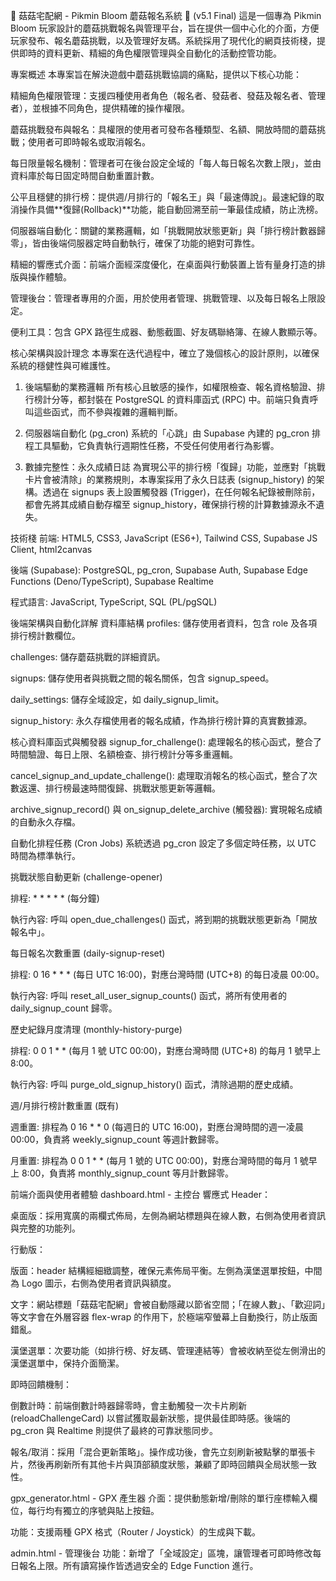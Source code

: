 🍄 菇菇宅配網 - Pikmin Bloom 蘑菇報名系統 🍄 (v5.1 Final)
這是一個專為 Pikmin Bloom 玩家設計的蘑菇挑戰報名與管理平台，旨在提供一個中心化的介面，方便玩家發布、報名蘑菇挑戰，以及管理好友碼。系統採用了現代化的網頁技術棧，提供即時的資料更新、精細的角色權限管理與全自動化的活動控管功能。

專案概述
本專案旨在解決遊戲中蘑菇挑戰協調的痛點，提供以下核心功能：

精細角色權限管理：支援四種使用者角色（報名者、發菇者、發菇及報名者、管理者），並根據不同角色，提供精確的操作權限。

蘑菇挑戰發布與報名：具權限的使用者可發布各種類型、名額、開放時間的蘑菇挑戰；使用者可即時報名或取消報名。

每日限量報名機制：管理者可在後台設定全域的「每人每日報名次數上限」，並由資料庫於每日固定時間自動重置計數。

公平且穩健的排行榜：提供週/月排行的「報名王」與「最速傳說」。最速紀錄的取消操作具備**復歸(Rollback)**功能，能自動回溯至前一筆最佳成績，防止洗榜。

伺服器端自動化：關鍵的業務邏輯，如「挑戰開放狀態更新」與「排行榜計數器歸零」，皆由後端伺服器定時自動執行，確保了功能的絕對可靠性。

精細的響應式介面：前端介面經深度優化，在桌面與行動裝置上皆有量身打造的排版與操作體驗。

管理後台：管理者專用的介面，用於使用者管理、挑戰管理、以及每日報名上限設定。

便利工具：包含 GPX 路徑生成器、動態截圖、好友碼聯絡簿、在線人數顯示等。

核心架構與設計理念
本專案在迭代過程中，確立了幾個核心的設計原則，以確保系統的穩健性與可維護性。

1. 後端驅動的業務邏輯
所有核心且敏感的操作，如權限檢查、報名資格驗證、排行榜計分等，都封裝在 PostgreSQL 的資料庫函式 (RPC) 中。前端只負責呼叫這些函式，而不參與複雜的邏輯判斷。

2. 伺服器端自動化 (pg_cron)
系統的「心跳」由 Supabase 內建的 pg_cron 排程工具驅動，它負責執行週期性任務，不受任何使用者行為影響。

3. 數據完整性：永久成績日誌
為實現公平的排行榜「復歸」功能，並應對「挑戰卡片會被清除」的業務規則，本專案採用了永久日誌表 (signup_history) 的架構。透過在 signups 表上設置觸發器 (Trigger)，在任何報名紀錄被刪除前，都會先將其成績自動存檔至 signup_history，確保排行榜的計算數據源永不遺失。

技術棧
前端: HTML5, CSS3, JavaScript (ES6+), Tailwind CSS, Supabase JS Client, html2canvas

後端 (Supabase): PostgreSQL, pg_cron, Supabase Auth, Supabase Edge Functions (Deno/TypeScript), Supabase Realtime

程式語言: JavaScript, TypeScript, SQL (PL/pgSQL)

後端架構與自動化詳解
資料庫結構
profiles: 儲存使用者資料，包含 role 及各項排行榜計數欄位。

challenges: 儲存蘑菇挑戰的詳細資訊。

signups: 儲存使用者與挑戰之間的報名關係，包含 signup_speed。

daily_settings: 儲存全域設定，如 daily_signup_limit。

signup_history: 永久存檔使用者的報名成績，作為排行榜計算的真實數據源。

核心資料庫函式與觸發器
signup_for_challenge(): 處理報名的核心函式，整合了時間驗證、每日上限、名額檢查、排行榜計分等多重邏輯。

cancel_signup_and_update_challenge(): 處理取消報名的核心函式，整合了次數返還、排行榜最速時間復歸、挑戰狀態更新等邏輯。

archive_signup_record() 與 on_signup_delete_archive (觸發器): 實現報名成績的自動永久存檔。

自動化排程任務 (Cron Jobs)
系統透過 pg_cron 設定了多個定時任務，以 UTC 時間為標準執行。

挑戰狀態自動更新 (challenge-opener)

排程: * * * * * (每分鐘)

執行內容: 呼叫 open_due_challenges() 函式，將到期的挑戰狀態更新為「開放報名中」。

每日報名次數重置 (daily-signup-reset)

排程: 0 16 * * * (每日 UTC 16:00)，對應台灣時間 (UTC+8) 的每日凌晨 00:00。

執行內容: 呼叫 reset_all_user_signup_counts() 函式，將所有使用者的 daily_signup_count 歸零。

歷史紀錄月度清理 (monthly-history-purge)

排程: 0 0 1 * * (每月 1 號 UTC 00:00)，對應台灣時間 (UTC+8) 的每月 1 號早上 8:00。

執行內容: 呼叫 purge_old_signup_history() 函式，清除過期的歷史成績。

週/月排行榜計數重置 (既有)

週重置: 排程為 0 16 * * 0 (每週日的 UTC 16:00)，對應台灣時間的週一凌晨 00:00，負責將 weekly_signup_count 等週計數歸零。

月重置: 排程為 0 0 1 * * (每月 1 號的 UTC 00:00)，對應台灣時間的每月 1 號早上 8:00，負責將 monthly_signup_count 等月計數歸零。

前端介面與使用者體驗
dashboard.html - 主控台
響應式 Header：

桌面版：採用寬廣的兩欄式佈局，左側為網站標題與在線人數，右側為使用者資訊與完整的功能列。

行動版：

版面：header 結構經細緻調整，確保元素佈局平衡。左側為漢堡選單按鈕，中間為 Logo 圖示，右側為使用者資訊與額度。

文字：網站標題「菇菇宅配網」會被自動隱藏以節省空間；「在線人數」、「歡迎詞」等文字會在外層容器 flex-wrap 的作用下，於極端窄螢幕上自動換行，防止版面錯亂。

漢堡選單：次要功能（如排行榜、好友碼、管理連結等）會被收納至從左側滑出的漢堡選單中，保持介面簡潔。

即時回饋機制：

倒數計時：前端倒數計時器歸零時，會主動觸發一次卡片刷新 (reloadChallengeCard) 以嘗試獲取最新狀態，提供最佳即時感。後端的 pg_cron 與 Realtime 則提供了最終的可靠狀態同步。

報名/取消：採用「混合更新策略」。操作成功後，會先立刻刷新被點擊的單張卡片，然後再刷新所有其他卡片與頂部額度狀態，兼顧了即時回饋與全局狀態一致性。

gpx_generator.html - GPX 產生器
介面：提供動態新增/刪除的單行座標輸入欄位，每行均有獨立的序號與貼上按鈕。

功能：支援兩種 GPX 格式（Router / Joystick）的生成與下載。

admin.html - 管理後台
功能：新增了「全域設定」區塊，讓管理者可即時修改每日報名上限。所有讀寫操作皆透過安全的 Edge Function 進行。